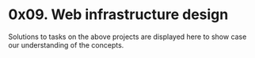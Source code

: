 # 0x09. Web infrastructure design
Solutions to tasks on the above projects are displayed here to show case our understanding of the concepts.
